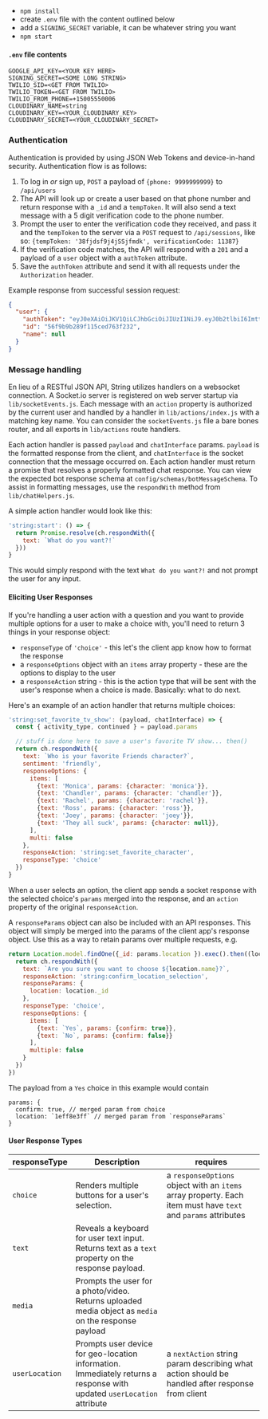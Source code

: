 * `npm install`
* create `.env` file with the content outlined below
* add a `SIGNING_SECRET` variable, it can be whatever string you want
* `npm start`

#### `.env` file contents
```
GOOGLE_API_KEY=<YOUR KEY HERE>
SIGNING_SECRET=<SOME LONG STRING>
TWILIO_SID=<GET FROM TWILIO>
TWILIO_TOKEN=<GET FROM TWILIO>
TWILIO_FROM_PHONE=+15005550006
CLOUDINARY_NAME=string
CLOUDINARY_KEY=<YOUR_CLOUDINARY_KEY>
CLOUDINARY_SECRET=<YOUR_CLOUDINARY_SECRET>
```

### Authentication
Authentication is provided by using JSON Web Tokens and device-in-hand security. Authentication flow is as follows:

1. To log in _or_ sign up, `POST` a payload of `{phone: 9999999999}` to `/api/users`
2. The API will look up or create a user based on that phone number and return response with a `_id` and a `tempToken`. It will also send a text message with a 5 digit verification code to the phone number.
3. Prompt the user to enter the verification code they received, and pass it and the `tempToken` to the server via a `POST` request to `/api/sessions`, like so: `{tempToken: '38fjdsf9j4jSSjfmdk', verificationCode: 11387}`
4. If the verification code matches, the API will respond with a `201` and a payload of a `user` object with a `authToken` attribute.
5. Save the `authToken` attribute and send it with all requests under the `Authorization` header.

Example response from successful session request:

```json
{
  "user": {
    "authToken": "eyJ0eXAiOiJKV1QiLCJhbGciOiJIUzI1NiJ9.eyJ0b2tlbiI6ImttdTN0WEg3WDhnOVg1dVQiLCJ1c2VySWQiOiI1NmY5YjliMjg5ZjExNWNlZDc2M2YyMzIiLCJpYXQiOjE0NTkyMDY1Nzh9.W0XqueUgZAqsA6A6vrduGU0gpfip-aVAuus9FaNIS8c",
    "id": "56f9b9b289f115ced763f232",
    "name": null
  }
}
```

### Message handling
En lieu of a RESTful JSON API, String utilizes handlers on a websocket connection. A Socket.io server is registered on web server startup via `lib/socketEvents.js`. Each message with an `action` property is authorized by the current user and handled by a handler in `lib/actions/index.js` with a matching key name. You can consider the `socketEvents.js` file a bare bones router, and all exports in `lib/actions` route handlers.

Each action handler is passed `payload` and `chatInterface` params. `payload` is the formatted response from the client, and `chatInterface` is the socket connection that the message occurred on. Each action handler must return a promise that resolves a properly formatted chat response. You can view the expected bot response schema at `config/schemas/botMessageSchema`. To assist in formatting messages, use the `respondWith` method from `lib/chatHelpers.js`.

A simple action handler would look like this:

```js
'string:start': () => {
  return Promise.resolve(ch.respondWith({
    text: `What do you want?!`
  }))
}
```

This would simply respond with the text `What do you want?!` and not prompt the user for any input.

#### Eliciting User Responses

If you're handling a user action with a question and you want to provide multiple options for a user to make a choice with, you'll need to return 3 things in your response object:

* `responseType` of  `'choice'` - this let's the client app know how to format the response
* a `responseOptions` object with an `items` array property - these are the options to display to the user
* a `responseAction` string - this is the action type that will be sent with the user's response when a choice is made. Basically: what to do next.

Here's an example of an action handler that returns multiple choices:

```js
'string:set_favorite_tv_show': (payload, chatInterface) => {
  const { activity_type, continued } = payload.params

  // stuff is done here to save a user's favorite TV show... then()  
  return ch.respondWith({
    text: `Who is your favorite Friends character?`,
    sentiment: 'friendly',
    responseOptions: {
      items: [
        {text: 'Monica', params: {character: 'monica'}},
        {text: 'Chandler', params: {character: 'chandler'}},
        {text: 'Rachel', params: {character: 'rachel'}},
        {text: 'Ross', params: {character: 'ross'}},
        {text: 'Joey', params: {character: 'joey'}},
        {text: 'They all suck', params: {character: null}},
      ],
      multi: false
    },
    responseAction: 'string:set_favorite_character',
    responseType: 'choice'
  })
}
```

When a user selects an option, the client app sends a socket response with the selected choice's `params` merged into the response, and an `action` property of the original `responseAction`.

A `responseParams` object can also be included with an API responses. This object will simply be merged into the params of the client app's response object. Use this as a way to retain params over multiple requests, e.g.

```js
return Location.model.findOne({_id: params.location }).exec().then((location) => {
  return ch.respondWith({
    text: `Are you sure you want to choose ${location.name}?`,
    responseAction: 'string:confirm_location_selection',
    responseParams: {
      location: location._id
    },
    responseType: 'choice',
    responseOptions: {
      items: [
        {text: `Yes`, params: {confirm: true}},
        {text: `No`, params: {confirm: false}}
      ],
      multiple: false
    }
  })
})
```

The payload from a `Yes` choice in this example would contain
```
params: {
  confirm: true, // merged param from choice
  location: `1eff8e3ff` // merged param from `responseParams`
}
```

#### User Response Types

| responseType   | Description                                                                                                             | requires                                                                                                      |
|----------------|-------------------------------------------------------------------------------------------------------------------------|---------------------------------------------------------------------------------------------------------------|
| `choice`       | Renders multiple buttons for a user's selection.                                                                        | a `responseOptions` object with an `items` array property. Each item must have `text` and `params` attributes |
| `text`         | Reveals a keyboard for user text input. Returns text as a `text` property on the response payload.                      |                                                                                                               |
| `media`        | Prompts the user for a photo/video. Returns uploaded media object as `media` on the response payload                    |                                                                                                               |
| `userLocation` | Prompts user device for geo-location information. Immediately returns a response with updated `userLocation` attribute  | a `nextAction` string param describing what action should be handled after response from client               |
